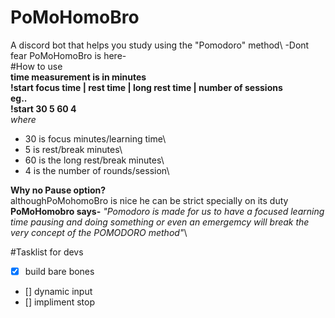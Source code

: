 # PoMoHomoBro
A discord bot that helps you study using
the "Pomodoro" method\\
-Dont fear PoMoHomoBro is here-\
#How to use\
**time measurement is in minutes**\
**!start focus time | rest time | long rest time | number of sessions**\
**eg..**\
**!start 30 5 60 4**\
*where* 
- 30 is focus minutes/learning time\
- 5 is rest/break minutes\
- 60 is the long rest/break minutes\
- 4 is the number of rounds/session\

**Why no Pause option?**\
althoughPoMohomoBro is nice he can be strict specially on its duty\
**PoMoHomobro says-** 
*"Pomodoro is made for us to have a focused learning time pausing and doing something or even an emergemcy will break the\
very concept of the POMODORO method"*\

#Tasklist for devs
 - [x] build bare bones 
 - [] dynamic input
 - [] impliment stop
